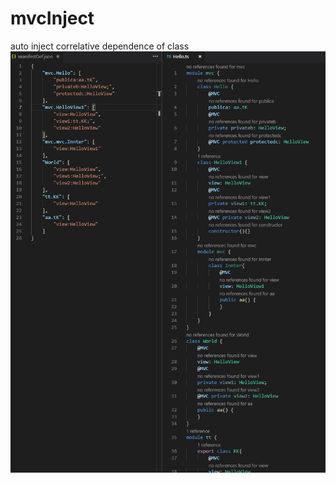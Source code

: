 # mvcInject
auto inject  correlative dependence of class
![demo](https://raw.githubusercontent.com/crl/mvcInject/master/thumb.png)
